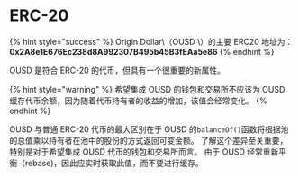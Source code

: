 # ERC-20

{% hint style="success" %}
Origin Dollar\（OUSD \）的主要 ERC20 地址为：   
**0x2A8e1E676Ec238d8A992307B495b45B3fEAa5e86**
{% endhint %}

OUSD 是符合 ERC-20 的代币，但具有一个很重要的新属性。

{% hint style="warning" %}
希望集成 OUSD 的钱包和交易所不应该为 OUSD 缓存代币余额，因为随着代币持有者的收益的增加，该值会经常变化。
{% endhint %}

OUSD 与普通 ERC-20 代币的最大区别在于 OUSD 的`balanceOf()`函数将根据池的总值乘以持有者在池中的股份的方式返回可变金额。 了解这个差异至关重要，特别是对于希望集成 OUSD 代币的钱包和交易所而言。 由于 OUSD 经常重新平衡（rebase)，因此应实时获取此值，而不要进行缓存。





